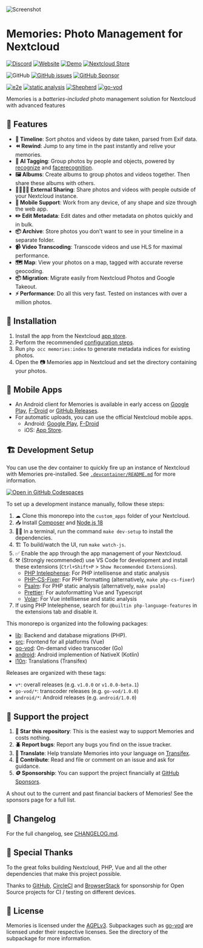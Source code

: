 ![Screenshot](appinfo/screenshot.jpg)

# Memories: Photo Management for Nextcloud

[![Discord](https://dcbadge.vercel.app/api/server/7Dr9f9vNjJ)](https://discord.gg/7Dr9f9vNjJ)
[![Website](https://img.shields.io/website?down_color=red&down_message=offline&label=website&style=for-the-badge&up_color=brightgreen&up_message=online&url=https%3A%2F%2Fmemories.gallery)](https://memories.gallery)
[![Demo](https://img.shields.io/website?down_color=red&down_message=offline&label=demo&style=for-the-badge&up_color=brightgreen&up_message=online&url=https%3A%2F%2Fdemo.memories.gallery)](https://demo.memories.gallery/apps/memories/)
[![Nextcloud Store](https://img.shields.io/badge/nextcloud_store-blue?style=for-the-badge)](https://apps.nextcloud.com/apps/memories)

![GitHub](https://img.shields.io/github/license/pulsejet/memories)
[![GitHub issues](https://img.shields.io/github/issues/pulsejet/memories)](https://github.com/pulsejet/memories/issues)
[![GitHub Sponsor](https://img.shields.io/github/sponsors/pulsejet?logo=GitHub)](https://github.com/sponsors/pulsejet)

[![e2e](https://github.com/pulsejet/memories/actions/workflows/e2e.yaml/badge.svg)](https://github.com/pulsejet/memories/actions/workflows/e2e.yaml)
[![static analysis](https://github.com/pulsejet/memories/actions/workflows/static-analysis.yaml/badge.svg)](https://github.com/pulsejet/memories/actions/workflows/static-analysis.yaml)
[![Shepherd](https://shepherd.dev/github/pulsejet/memories/coverage.svg)](https://shepherd.dev/github/pulsejet/memories)
[![go-vod](https://github.com/pulsejet/memories/actions/workflows/go-vod.yml/badge.svg)](https://github.com/pulsejet/memories/actions/workflows/go-vod.yml)

Memories is a _batteries-included_ photo management solution for Nextcloud with advanced features

## 🎁 Features

- **📸 Timeline**: Sort photos and videos by date taken, parsed from Exif data.
- **⏪ Rewind**: Jump to any time in the past instantly and relive your memories.
- **🤖 AI Tagging**: Group photos by people and objects, powered by [recognize](https://github.com/nextcloud/recognize) and [facerecognition](https://github.com/matiasdelellis/facerecognition).
- **🖼️ Albums**: Create albums to group photos and videos together. Then share these albums with others.
- **🫱🏻‍🫲🏻 External Sharing**: Share photos and videos with people outside of your Nextcloud instance.
- **📱 Mobile Support**: Work from any device, of any shape and size through the web app.
- **✏️ Edit Metadata**: Edit dates and other metadata on photos quickly and in bulk.
- **📦 Archive**: Store photos you don't want to see in your timeline in a separate folder.
- **📹 Video Transcoding**: Transcode videos and use HLS for maximal performance.
- **🗺️ Map**: View your photos on a map, tagged with accurate reverse geocoding.
- **📦 Migration**: Migrate easily from Nextcloud Photos and Google Takeout.
- **⚡️ Performance**: Do all this very fast. Tested on instances with over a million photos.

## 🚀 Installation

1. Install the app from the Nextcloud [app store](https://apps.nextcloud.com/apps/memories).
1. Perform the recommended [configuration steps](https://memories.gallery/config/).
1. Run `php occ memories:index` to generate metadata indices for existing photos.
1. Open the 📷 Memories app in Nextcloud and set the directory containing your photos.

## 📱 Mobile Apps

- An Android client for Memories is available in early access on [Google Play](https://play.google.com/store/apps/details?id=gallery.memories), [F-Droid](https://f-droid.org/packages/gallery.memories/) or [GitHub Releases](https://github.com/pulsejet/memories/releases?q=android).
- For automatic uploads, you can use the official Nextcloud mobile apps. 
   - Android: [Google Play](https://play.google.com/store/apps/details?id=com.nextcloud.client), [F-Droid](https://f-droid.org/en/packages/com.nextcloud.client/)
   - iOS: [App Store](https://apps.apple.com/us/app/nextcloud/id1125420102).

## 🏗 Development Setup

You can use the dev container to quickly fire up an instance of Nextcloud with Memories pre-installed.
See [`.devcontainer/README.md`](.devcontainer/README.md) for more information.

[![Open in GitHub Codespaces](https://github.com/codespaces/badge.svg)](https://codespaces.new/pulsejet/memories?quickstart=1)

To set up a development instance manually, follow these steps:

1. ☁ Clone this monorepo into the `custom_apps` folder of your Nextcloud.
1. 📥 Install [Composer](https://getcomposer.org/) and [Node.js 18](https://nodejs.org)
1. 👩‍💻 In a terminal, run the command `make dev-setup` to install the dependencies.
1. 🏗 To build/watch the UI, run `make watch-js`.
1. ✅ Enable the app through the app management of your Nextcloud.
1. ⚒️ (Strongly recommended) use VS Code for development and install these extensions (`Ctrl+Shift+P` > `Show Recommended Extensions`).
   - [PHP Intelephense](https://marketplace.visualstudio.com/items?itemName=bmewburn.vscode-intelephense-client): For PHP intellisense and static analysis
   - [PHP-CS-Fixer](https://marketplace.visualstudio.com/items?itemName=muuvmuuv.vscode-just-php-cs-fixer): For PHP formatting (alternatively, `make php-cs-fixer`)
   - [Psalm](https://marketplace.visualstudio.com/items?itemName=getpsalm.psalm-vscode-plugin): For PHP static analysis (alternatively, `make psalm`)
   - [Prettier](https://marketplace.visualstudio.com/items?itemName=esbenp.prettier-vscode): For autoformatting Vue and Typescript
   - [Volar](https://marketplace.visualstudio.com/items?itemName=Vue.volar): For Vue intellisense and static analysis
1. If using PHP Intelephense, search for `@builtin php-language-features` in the extensions tab and disable it.

This monorepo is organized into the following packages:
- [lib](lib): Backend and database migrations (PHP).
- [src](src): Frontend for all platforms (Vue)
- [go-vod](go-vod): On-demand video transcoder (Go)
- [android](android): Android implemention of NativeX (Kotlin)
- [l10n](l10n): Translations (Transifex)

Releases are organized with these tags:
- `v*`: overall releases (e.g. `v1.0.0` or `v1.0.0-beta.1`)
- `go-vod/*`: transcoder releases (e.g. `go-vod/1.0.0`)
- `android/*`: Android releases (e.g. `android/1.0.0`)

## 🤝 Support the project

1. **🌟 Star this repository**: This is the easiest way to support Memories and costs nothing.
1. **🪲 Report bugs**: Report any bugs you find on the issue tracker.
1. **📖 Translate**: Help translate Memories into your language on [Transifex](https://www.transifex.com/nextcloud/nextcloud/memories/).
1. **📝 Contribute**: Read and file or comment on an issue and ask for guidance.
1. **🪙 Sponsorship**: You can support the project financially at [GitHub Sponsors](https://github.com/sponsors/pulsejet).

A shout out to the current and past financial backers of Memories! See the sponsors page for a full list.

## 📝 Changelog

For the full changelog, see [CHANGELOG.md](CHANGELOG.md).

## 🙏 Special Thanks

To the great folks building Nextcloud, PHP, Vue and all the other dependencies that make this project possible.

Thanks to [GitHub](https://github.com), [CircleCI](https://circleci.com/) and [BrowserStack](https://www.browserstack.com) for sponsorship for Open Source projects for CI / testing on different devices.

## 📄 License

Memories is licensed under the [AGPLv3](COPYING). Subpackages such as [go-vod](go-vod) are licensed under their respective licenses. See the directory of the subpackage for more information.